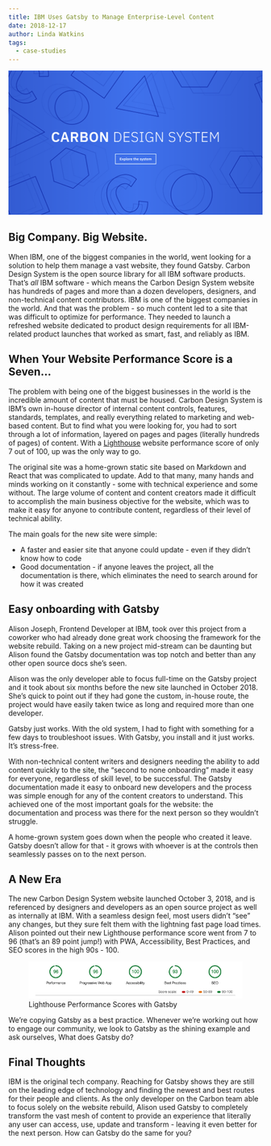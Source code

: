 ```yaml
---
title: IBM Uses Gatsby to Manage Enterprise-Level Content
date: 2018-12-17
author: Linda Watkins
tags:
  - case-studies
---
```


[![Carbon Design System](./images/carbon.png)][carbon]

## Big Company. Big Website.

When IBM, one of the biggest companies in the world, went looking for a solution to help them manage a vast website, they found Gatsby. Carbon Design System is the open source library for all IBM software products. That’s _all_ IBM software - which means the Carbon Design System website has hundreds of pages and more than a dozen developers, designers, and non-technical content contributors. IBM is one of the biggest companies in the world. And that was the problem - so much content led to a site that was difficult to optimize for performance. They needed to launch a refreshed website dedicated to product design requirements for all IBM-related product launches that worked as smart, fast, and reliably as IBM.

## When Your Website Performance Score is a Seven...

The problem with being one of the biggest businesses in the world is the incredible amount of content that must be housed. Carbon Design System is IBM’s own in-house director of internal content controls, features, standards, templates, and really everything related to marketing and web-based content. But to find what you were looking for, you had to sort through a lot of information, layered on pages and pages (literally hundreds of pages) of content. With a [Lighthouse][lighthouse] website performance score of only 7 out of 100, up was the only way to go.

The original site was a home-grown static site based on Markdown and React that was complicated to update. Add to that many, many hands and minds working on it constantly - some with technical experience and some without. The large volume of content and content creators made it difficult to accomplish the main business objective for the website, which was to make it easy for anyone to contribute content, regardless of their level of technical ability.

The main goals for the new site were simple:

- A faster and easier site that anyone could update - even if they didn’t know how to code
- Good documentation - if anyone leaves the project, all the documentation is there, which eliminates the need to search around for how it was created

## Easy onboarding with Gatsby

Alison Joseph, Frontend Developer at IBM, took over this project from a coworker who had already done great work choosing the framework for the website rebuild. Taking on a new project mid-stream can be daunting but Alison found the Gatsby documentation was top notch and better than any other open source docs she’s seen.

Alison was the only developer able to focus full-time on the Gatsby project and it took about six months before the new site launched in October 2018. She’s quick to point out if they had gone the custom, in-house route, the project would have easily taken twice as long and required more than one developer.

<Pullquote>
  Gatsby just works. With the old system, I had to fight with something for a
  few days to troubleshoot issues. With Gatsby, you install and it just works.
  It’s stress-free.
</Pullquote>

With non-technical content writers and designers needing the ability to add content quickly to the site, the “second to none onboarding” made it easy for everyone, regardless of skill level, to be successful. The Gatsby documentation made it easy to onboard new developers and the process was simple enough for any of the content creators to understand. This achieved one of the most important goals for the website: the documentation and process was there for the next person so they wouldn’t struggle.

<Pullquote>
  A home-grown system goes down when the people who created it leave. Gatsby
  doesn’t allow for that - it grows with whoever is at the controls then
  seamlessly passes on to the next person.
</Pullquote>

## A New Era

The new Carbon Design System website launched October 3, 2018, and is referenced by designers and developers as an open source project as well as internally at IBM. With a seamless design feel, most users didn’t “see” any changes, but they sure felt them with the lightning fast page load times. Alison pointed out their new Lighthouse performance score went from 7 to 96 (that’s an 89 point jump!) with PWA, Accessibility, Best Practices, and SEO scores in the high 90s - 100.

<figure>
  <img alt="Gatsby swag posts on Twitter." src="./images/lighthouse.png" />
  <figcaption>Lighthouse Performance Scores with Gatsby</figcaption>
</figure>
<Pullquote>
  We’re copying Gatsby as a best practice. Whenever we’re working out how to
  engage our community, we look to Gatsby as the shining example and ask
  ourselves, What does Gatsby do?
</Pullquote>

## Final Thoughts

IBM is the original tech company. Reaching for Gatsby shows they are still on the leading edge of technology and finding the newest and best routes for their people and clients. As the only developer on the Carbon team able to focus solely on the website rebuild, Alison used Gatsby to completely transform the vast mesh of content to provide an experience that literally any user can access, use, update and transform - leaving it even better for the next person. How can Gatsby do the same for you?

[carbon]: https://www.carbondesignsystem.com/
[lighthouse]: https://developers.google.com/web/tools/lighthouse/

